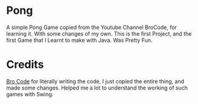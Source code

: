 # Pong
A simple Pong Game copied from the Youtube Channel BroCode, for learning it. With some changes of my own. This is the first Project, and the first Game that I Learnt to make with Java. Was Pretty Fun. 
# Credits
[Bro Code](https://www.youtube.com/c/BroCodez) for literally writing the code, I just copied the entire thing, and made some changes. 
Helped me a lot to understand the working of such games with Swing. 
